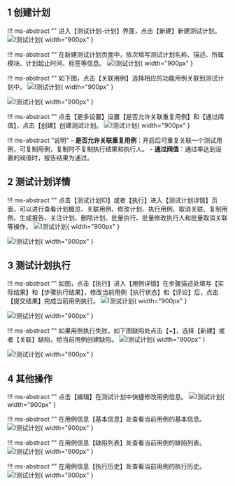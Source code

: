 

## 1 创建计划
!!! ms-abstract ""
    进入【测试计划-计划】界面，点击【新建】新建测试计划。
![!测试计划](../../img/test_plan/plan/新建测试计划1.png){ width="900px" }

!!! ms-abstract ""
    在新建测试计划页面中，依次填写测试计划名称、描述、所属模块、计划起止时间、标签等信息。
![!测试计划](../../img/test_plan/plan/新建测试计划2.png){ width="900px" }

!!! ms-abstract ""
    如下图，点击【关联用例】选择相应的功能用例关联到测试计划中。
![!测试计划](../../img/test_plan/plan/新建测试计划3.png){ width="900px" }

![!测试计划](../../img/test_plan/plan/新建测试计划4.png){ width="900px" }

!!! ms-abstract ""
    点击【更多设置】设置【是否允许关联重复用例】和【通过阈值】，点击【创建】创建测试计划。
![!测试计划](../../img/test_plan/plan/新建测试计划5.png){ width="900px" }

!!! ms-abstract "说明"
    - **是否允许关联重复用例**：开启后可重复关联一个测试用例，可复制用例，复制时不复制执行结果和执行人。
    - **通过阀值**：通过率达到设置的阀值时，报告结果为通过。

##  2 测试计划详情
!!! ms-abstract ""
    点击【测试计划ID】或者【执行】进入【测试计划详情】页面，可以进行查看计划概览、关联用例、修改计划、执行用例、取消关联、复制用例、生成报告、关注计划、删除计划、批量执行、批量修改执行人和批量取消关联等操作。
![!测试计划](../../img/test_plan/plan/测试计划详情1.png){ width="900px" }

![!测试计划](../../img/test_plan/plan/测试计划详情2.png){ width="900px" }
    
##  3 测试计划执行
!!! ms-abstract ""
    如图，点击【执行】进入【用例详情】在步骤描述处填写【实际结果】和【步骤执行结果】，修改当前用例【执行状态】和【评论】后，点击【提交结果】完成当前用例执行。
![!测试计划](../../img/test_plan/plan/测试计划执行1.png){ width="900px" }

![!测试计划](../../img/test_plan/plan/测试计划执行2.png){ width="900px" }

!!! ms-abstract ""
    如果用例执行失败，如下图缺陷处点击【+】，选择【新建】或者【关联】缺陷，给当前用例创建缺陷。
![!测试计划](../../img/test_plan/plan/创建缺陷1.png){ width="900px" }

![!测试计划](../../img/test_plan/plan/创建缺陷2.png){ width="900px" }

##  4 其他操作
!!! ms-abstract ""
    点击【编辑】在测试计划中快捷修改用例信息。
![!测试计划](../../img/test_plan/plan/编辑用例.png){ width="900px" }

!!! ms-abstract ""
    在用例信息【基本信息】处查看当前用例的基本信息。
![!测试计划](../../img/test_plan/plan/基本信息.png){ width="900px" }

!!! ms-abstract ""
    在用例信息【缺陷列表】处查看当前用例的缺陷列表。
![!测试计划](../../img/test_plan/plan/缺陷列表.png){ width="900px" }

!!! ms-abstract ""
    在用例信息【执行历史】处查看当前用例的执行历史。
![!测试计划](../../img/test_plan/plan/执行历史.png){ width="900px" }
